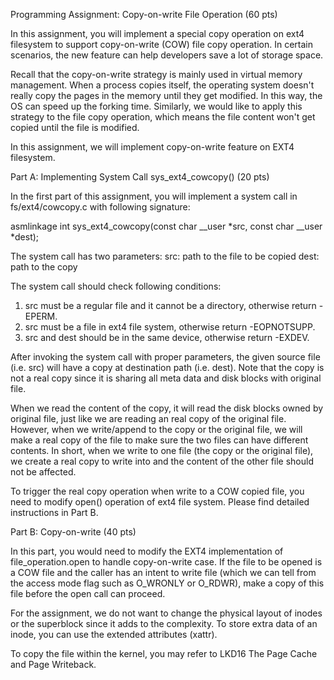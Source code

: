 Programming Assignment: Copy-on-write File Operation (60 pts)

In this assignment, you will implement a special copy operation on ext4 filesystem to support copy-on-write (COW) file copy operation. In certain scenarios, the new feature can help developers save a lot of storage space.

Recall that the copy-on-write strategy is mainly used in virtual memory management. When a process copies itself, the operating system doesn't really copy the pages in the memory until they get modified. In this way, the OS can speed up the forking time. Similarly, we would like to apply this strategy to the file copy operation, which means the file content won't get copied until the file is modified.

In this assignment, we will implement copy-on-write feature on EXT4 filesystem.

Part A: Implementing System Call sys_ext4_cowcopy() (20 pts)

In the first part of this assignment, you will implement a system call in fs/ext4/cowcopy.c with following signature:

asmlinkage int sys_ext4_cowcopy(const char __user *src, const char __user *dest);

The system call has two parameters:
src: path to the file to be copied
dest: path to the copy

The system call should check following conditions: 
1) src must be a regular file and it cannot be a directory, otherwise return -EPERM. 
2) src must be a file in ext4 file system, otherwise return -EOPNOTSUPP. 
3) src and dest should be in the same device, otherwise return -EXDEV.

After invoking the system call with proper parameters, the given source file (i.e. src) will have a copy at destination path (i.e. dest). Note that the copy is not a real copy since it is sharing all meta data and disk blocks with original file.

When we read the content of the copy, it will read the disk blocks owned by original file, just like we are reading an real copy of the original file. However, when we write/append to the copy or the original file, we will make a real copy of the file to make sure the two files can have different contents. In short, when we write to one file (the copy or the original file), we create a real copy to write into and the content of the other file should not be affected.

To trigger the real copy operation when write to a COW copied file, you need to modify open() operation of ext4 file system. Please find detailed instructions in Part B.

Part B: Copy-on-write (40 pts)

In this part, you would need to modify the EXT4 implementation of file_operation.open to handle copy-on-write case. If the file to be opened is a COW file and the caller has an intent to write file (which we can tell from the access mode flag such as O_WRONLY or O_RDWR), make a copy of this file before the open call can proceed.

For the assignment, we do not want to change the physical layout of inodes or the superblock since it adds to the complexity. To store extra data of an inode, you can use the extended attributes (xattr).

To copy the file within the kernel, you may refer to LKD16 The Page Cache and Page Writeback.

